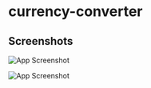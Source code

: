 
# currency-converter



## Screenshots

![App Screenshot](https://res.cloudinary.com/dpmlgj0rm/image/upload/v1712949382/Screenshot_2024-04-12_161329_vx5qrk.png)

![App Screenshot](https://res.cloudinary.com/dpmlgj0rm/image/upload/v1712949381/Screenshot_2024-04-12_161443_ysapa6.png)

